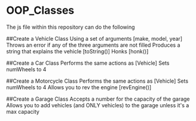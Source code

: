 # OOP_Classes
The js file within this repository can do the following

##Create a Vehicle Class
Using a set of arguments [make, model, year]
Throws an error if any of the three arguments are not filled
Produces a string that explains the vehicle [toString()]
Honks [honk()]

##Create a Car Class
Performs the same actions as [Vehicle]
Sets numWheels to 4

##Create a Motorcycle Class
Performs the same actions as [Vehicle]
Sets numWheels to 4
Allows you to rev the engine [revEngine()]

##Create a Garage Class
Accepts a number for the capacity of the garage
Allows you to add vehicles (and ONLY vehicles) to the garage unless it's a max capacity
